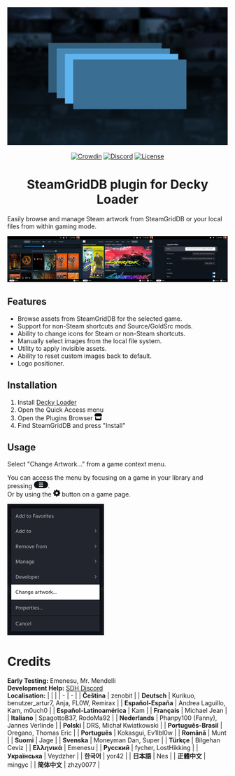 <div align="center">
<img src="thumb.png">

[![Crowdin](https://badges.crowdin.net/decky-steamgriddb/localized.svg)](https://crowdin.com/project/decky-steamgriddb) [![Discord](https://img.shields.io/discord/488621078302949377?color=5865F2\&label=discord)](https://discord.gg/bnSVJrz) [![License](https://img.shields.io/badge/license-GPL--3.0--or--later-informational)](LICENSE)
</div>

<h1 align="center">SteamGridDB plugin for Decky Loader</h1>

Easily browse and manage Steam artwork from SteamGridDB or your local files from within gaming mode.

<img src="docs/capsule.png" width="33.33%"><img src="docs/manage.png" width="33.33%"><img src="docs/filters.png" width="33.33%">

## Features
- Browse assets from SteamGridDB for the selected game.
- Support for non-Steam shortcuts and Source/GoldSrc mods.
- Ability to change icons for Steam or non-Steam shortcuts.
- Manually select images from the local file system.
- Utility to apply invisible assets.
- Ability to reset custom images back to default.
- Logo positioner.

## Installation
1. Install [Decky Loader](https://wiki.deckbrew.xyz/en/user-guide/install)
2. Open the Quick Access menu
3. Open the Plugins Browser <picture>
    <source media="(prefers-color-scheme: dark)" srcset="docs/store-light.svg">
    <source media="(prefers-color-scheme: light)" srcset="docs/store-dark.svg">
    <img height="16px" alt="Store" src="docs/store-dark.svg">
    </picture>
4. Find SteamGridDB and press "Install"

## Usage
Select "Change Artwork..." from a game context menu.  

You can access the menu by focusing on a game in your library and pressing <picture><source media="(prefers-color-scheme: dark)" srcset="docs/start-light.svg"><source media="(prefers-color-scheme: light)" srcset="docs/start-dark.svg"><img height="16px" alt="Start" src="docs/start-dark.svg"></picture>.  
Or by using the <picture><source media="(prefers-color-scheme: dark)" srcset="docs/menucog-light.svg"><source media="(prefers-color-scheme: light)" srcset="docs/menucog-dark.svg"><img height="16px" alt="Cog" src="docs/menucog-dark.svg"></picture> button on a game page.

<img src="docs/gamecontextmenu.png" height="300px">  

# Credits
**Early Testing:** Emenesu, Mr. Mendelli  
**Development Help:** [SDH Discord](https://discord.gg/ZU74G2NJzk)  
**Localisation:**
| | |
| - | - |
| **Čeština** | zenobit |
| **Deutsch** | Kurikuo, benutzer_artur7, Anja, FL0W, Remirax |
| **Español-España** | Andrea Laguillo, Kam, m0uch0 |
| **Español-Latinoamérica** | Kam |
| **Français** | Michael Jean |
| **Italiano** | SpagottoB37, RodoMa92 |
| **Nederlands** | Phanpy100 (Fanny), Jannes Verlinde |
| **Polski** | DRS, Michał Kwiatkowski |
| **Português-Brasil** | Oregano, Thomas Eric |
| **Português** | Kokasgui, Ev1lbl0w |
| **Română** | Munt |
| **Suomi** | Jage |
| **Svenska** | Moneyman Dan, Super |
| **Türkçe** | Bilgehan Ceviz |
| **Ελληνικά** | Emenesu |
| **Русский** | fycher, LostHikking |
| **Українська** | Veydzher |
| **한국어** | yor42 |
| **日本語** | Nes |
| **正體中文** | mingyc |
| **简体中文** | zhzy0077 |
